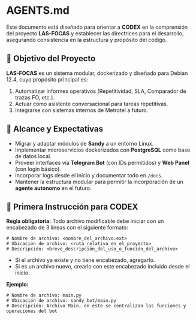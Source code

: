 # AGENTS.md

Este documento está diseñado para orientar a **CODEX** en la comprensión del proyecto **LAS-FOCAS** y establecer las directrices para el desarrollo, asegurando consistencia en la estructura y propósito del código.

## 🎯 Objetivo del Proyecto

**LAS-FOCAS** es un sistema modular, dockerizado y diseñado para Debian 12.4, cuyo propósito principal es:

1. Automatizar informes operativos (Repetitividad, SLA, Comparador de trazas FO, etc.).
2. Actuar como asistente conversacional para tareas repetitivas.
3. Integrarse con sistemas internos de Metrotel a futuro.

## 📜 Alcance y Expectativas

- Migrar y adaptar módulos de **Sandy** a un entorno Linux.
- Implementar microservicios dockerizados con **PostgreSQL** como base de datos local.
- Proveer interfaces vía **Telegram Bot** (con IDs permitidos) y **Web Panel** (con login básico).
- Incorporar logs desde el inicio y documentar todo en `/docs`.
- Mantener la estructura modular para permitir la incorporación de un **agente autónomo** en el futuro.

## 📝 Primera Instrucción para CODEX

**Regla obligatoria:** Todo archivo modificable debe iniciar con un encabezado de 3 líneas con el siguiente formato:

```
# Nombre de archivo: <nombre_del_archivo.ext>
# Ubicación de archivo: <ruta_relativa_en_el_proyecto>
# Descripción: <breve_descripción_del_uso_o_función_del_archivo>
```

- Si el archivo ya existe y no tiene encabezado, agregarlo.
- Si es un archivo nuevo, crearlo con este encabezado incluido desde el inicio.

**Ejemplo:**

```
# Nombre de archivo: main.py
# Ubicación de archivo: sandy_bot/main.py
# Descripción: Archivo Main, en este se centralizan las funciones y operaciones del bot
```

